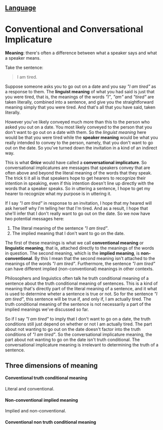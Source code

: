 [Language](../README.md#language)
---

# Conventional and Conversational Implicature

**Meaning**: there's often a difference between what a speaker says and what a speaker means.

Take the sentence:

> I am tired.

Suppose someone asks you to go out on a date and you say *"I am tired"* as a response to them. The **linguist meaning** of what you had said is just that you were tired, that is, the meanings of the words *"I"*, *"am"* and *"tired"* are taken literally, combined into a sentence, and give you the straightforward meaning simply that you were tired. And that's all that you have said, taken literally.

However you've likely conveyed much more than this to the person who asked you out on a date. You most likely conveyed to the person that you don't want to go out on a date with them. So the *linguist meaning* here would be that you were tired while the **speaker meaning** would be what you really intended to convey to the person, namely, that you don't want to go out on the date. So you've turned down the invitation in a kind of an indirect way.

This is what ***Grice*** would have called a **conversational implicature**. So conversational implicatures are messages that speakers convey that are often above and beyond the literal meaning of the words that they speak. The trick ti it all is that speakers hope to get hearers to recognize their intention in speaking, even if this intention doesn't line up directly with the words that a speaker speaks. So in uttering a sentence, I hope to get my hearer to recognize what my purpose is in uttering it. 

If I say *"I am tired"* in response to an invitation, I hope that my heared will ask herself why I'm telling her that I'm tired. And as a result, I hope that she'll infer that I don't really want to go out on the date. So we now have two potential messages here: 

1. The literal meaning of the sentence *"I am tired"*.
2. The implied meaning that I don't want to go on the date.

The first of these meanings is what we call **conventional meaning** or **linguistic meaning**, that is, attached directly to the meanings of the words in question. The second meaning, which is the **implied meaning**, is **non-conventional**. By this I mean that the second meaning isn't attached to the meanings of the words *"I am tired"*. Furthermore, the sentence *"I am tired"* can have different implied (non-conventional) meanings in other contexts.

Philosophers and linguistics often talk he truth conditional meaning of a sentence about the truth conditional meaning of sentences. This is a kind of meaning that's directly part of the literal meaning of a sentence, and it what is used to determine wheter a sentence is true or not. So for the sentence *"I am tired"*, this sentence will be true if, and only if, I am actually tired. The truth conditional meaning of the sentence is not necessarily a part of the implied meanings we've discussed so far. 

So if I say *"I am tired"* to imply that I don't want to go on a date, the truth conditions still just depend on whether or not I am actually tired. The part about not wanting to go out on the date doesn't factor into the truth conditions of *"I am tired"*. So the conversational implicature meaning, the part about not wanting to go on the date isn't truth conditional. The conversational implicature meaning is irrelevant to determining the truth of a sentence.

## Three dimensions of meaning

#### Conventional truth conditional meaning

Literal and conventional.

#### Non-conventional implied meaning

Implied and non-conventional.

#### Conventional non truth conditional meaning


